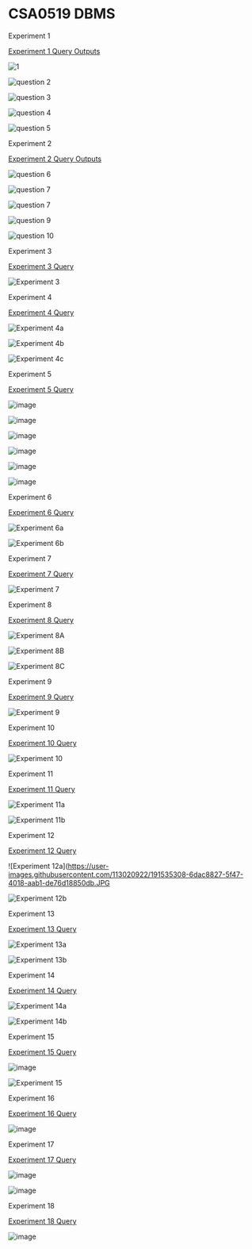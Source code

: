 # CSA0519 DBMS
Experiment 1

[Experiment 1 Query Outputs](https://github.com/Sarabeshwaran/CSA0519/blob/main/Experiment%201)

![1](https://user-images.githubusercontent.com/113020922/191171013-481f23d2-b676-40d4-978d-69a38ff22932.JPG)

![question 2](https://user-images.githubusercontent.com/113020922/191171342-60d58ae2-c59a-46dc-8d8f-c653167d6096.JPG)

![question 3](https://user-images.githubusercontent.com/113020922/191171593-8c69706b-ba5f-4bc8-95e9-9f707d03273d.JPG)

![question 4](https://user-images.githubusercontent.com/113020922/191171811-f9ff215d-e66f-4dbf-992e-66d2d2ee3a6c.JPG)

![question 5](https://user-images.githubusercontent.com/113020922/191172163-02c2b789-597c-49e4-b662-358bd86a167b.JPG)

Experiment 2 

[Experiment 2 Query Outputs](https://github.com/Sarabeshwaran/CSA0519/blob/main/Experiment%202)

![question 6](https://user-images.githubusercontent.com/113020922/191196950-6fac4831-80b6-4782-989d-39425bdbea2c.JPG)

![question 7](https://user-images.githubusercontent.com/113020922/191197567-9651021a-deb4-4973-9a5b-bd03a8790299.JPG)

![question 7](https://user-images.githubusercontent.com/113020922/191197567-9651021a-deb4-4973-9a5b-bd03a8790299.JPG)

![question 9](https://user-images.githubusercontent.com/113020922/191210027-578c907e-75f8-4f7f-b3df-cace917ca988.JPG)

![question 10](https://user-images.githubusercontent.com/113020922/191210813-2f7df998-be48-4073-8f3a-b48fbf813c5f.JPG)


Experiment 3 

[Experiment 3 Query](https://github.com/Sarabeshwaran/CSA0519/blob/main/Experiment%203)

![Experiment 3](https://user-images.githubusercontent.com/113020922/191221215-5767866f-230e-4b3c-98ba-858bb9019732.JPG)




Experiment 4 

[Experiment 4 Query](https://github.com/Sarabeshwaran/CSA0519/blob/main/Experiment%204)

![Experiment 4a](https://user-images.githubusercontent.com/113020922/191288614-61fbd1b4-6fac-497f-8f85-28938141946c.JPG)

![Experiment 4b](https://user-images.githubusercontent.com/113020922/191288739-89547760-2057-4972-afa1-267d380672fd.JPG)

![Experiment 4c](https://user-images.githubusercontent.com/113020922/191292750-1ede2b91-adc2-4834-bddf-374be369c0e7.JPG)


Experiment 5 

[Experiment 5 Query](https://github.com/Sarabeshwaran/CSA0519/blob/main/Experiment%205)

![image](https://user-images.githubusercontent.com/113020922/191321058-a167eab8-5777-4b6c-bfc1-3f8956740086.png)

![image](https://user-images.githubusercontent.com/113020922/191321131-1af9ce19-8f95-4631-9f13-ce905dfcd5a2.png)

![image](https://user-images.githubusercontent.com/113020922/191321195-516b899d-425c-4f19-8ad1-25b0aeaf6849.png)

![image](https://user-images.githubusercontent.com/113020922/191321254-7c3bc486-58f5-40ab-b0d9-cb1d12282a6e.png)

![image](https://user-images.githubusercontent.com/113020922/191321366-1dd80cb3-10ea-4bf6-b2db-29f57f41a807.png)

![image](https://user-images.githubusercontent.com/113020922/191321522-7252cef6-ab8d-4596-b285-41dc83f5f3c8.png)


Experiment 6 

[Experiment 6 Query](https://github.com/Sarabeshwaran/CSA0519/blob/main/Experiment%206)

![Experiment 6a](https://user-images.githubusercontent.com/113020922/191322289-c8afa73e-0c45-4e87-925b-093e263b1379.JPG)

![Experiment 6b](https://user-images.githubusercontent.com/113020922/191322331-15f09cc3-2412-48f3-b873-0d5b408166c1.JPG)


Experiment 7 

[Experiment 7 Query](https://github.com/Sarabeshwaran/CSA0519/blob/main/Experiment%207)

![Experiment 7](https://user-images.githubusercontent.com/113020922/191322915-3e8c3616-57b6-48cb-9112-b21a82d2e604.JPG)

Experiment 8

[Experiment 8 Query](https://github.com/Sarabeshwaran/CSA0519/blob/main/Experiment%208)

![Experiment 8A](https://user-images.githubusercontent.com/113020922/191424192-f9ce9fa2-5c72-4833-beb9-ca46d2bdfbea.JPG)

![Experiment 8B](https://user-images.githubusercontent.com/113020922/191424229-d25be94c-8b7a-4dbb-897c-5e8bb5bcdd63.JPG)

![Experiment 8C](https://user-images.githubusercontent.com/113020922/191424290-4cd34db2-7d88-40b9-bf8d-604548e76769.JPG)


Experiment 9

[Experiment 9 Query](https://github.com/Sarabeshwaran/CSA0519/blob/main/Experiment%209)

![Experiment 9](https://user-images.githubusercontent.com/113020922/191446108-5be37c01-f737-4e71-bfeb-1cb2783a5e6b.JPG)

Experiment 10


[Experiment 10 Query](https://github.com/Sarabeshwaran/CSA0519/blob/main/Experiment%2010)

![Experiment 10](https://user-images.githubusercontent.com/113020922/191430474-d7fe3a1a-b2d5-4b0b-b8fc-65c8d827b140.JPG)

Experiment 11

[Experiment 11 Query](https://github.com/Sarabeshwaran/CSA0519/blob/main/Experiment%2011)

![Experiment 11a](https://user-images.githubusercontent.com/113020922/191534850-55a38c40-a838-4538-8620-d0508bac0b6d.JPG)

![Experiment 11b](https://user-images.githubusercontent.com/113020922/191535007-0738f967-9d73-404c-b292-7f1a6379c6d2.JPG)

Experiment 12

[Experiment 12 Query](https://github.com/Sarabeshwaran/CSA0519/blob/main/Experiment%2012)

![Experiment 12a](https://user-images.githubusercontent.com/113020922/191535308-6dac8827-5f47-4018-aab1-de76d18850db.JPG

![Experiment 12b](https://user-images.githubusercontent.com/113020922/191535695-bc1c32c3-8b34-45c2-bc27-fc209fd8b138.JPG)

Experiment 13

[Experiment 13 Query](https://github.com/Sarabeshwaran/CSA0519/blob/main/Experiment%2013)

![Experiment 13a](https://user-images.githubusercontent.com/113020922/191536152-420d0285-b95c-4d86-ae63-6fd8ad4e9cd6.JPG)

![Experiment 13b](https://user-images.githubusercontent.com/113020922/191536294-85c86012-ce58-44ef-a78a-d261059a061f.JPG)

Experiment 14

[Experiment 14 Query](https://github.com/Sarabeshwaran/CSA0519/blob/main/Experiment%2014)

![Experiment 14a](https://user-images.githubusercontent.com/113020922/191536475-f77be075-7964-4736-9cba-fd99f8b6f14d.JPG)

![Experiment 14b](https://user-images.githubusercontent.com/113020922/191536945-28fb7f3d-dfd5-453e-a71b-b631efaaa0c1.JPG)

Experiment 15

[Experiment 15 Query](https://github.com/Sarabeshwaran/CSA0519/blob/main/Experiment%2015)

![image](https://user-images.githubusercontent.com/113020922/191560632-88371876-d854-4ca0-8aa0-abcac9156d4c.png)

![Experiment 15](https://user-images.githubusercontent.com/113020922/191560742-7174745e-6bb1-4d55-b931-9fd72ded88a3.JPG)

Experiment 16

[Experiment 16 Query](https://github.com/Sarabeshwaran/CSA0519/blob/main/Experiment%2016)

![image](https://user-images.githubusercontent.com/113020922/191805581-91335ea6-4ce1-4b65-adbd-59644a22f1f5.png)

Experiment 17

[Experiment 17 Query](https://github.com/Sarabeshwaran/CSA0519/blob/main/Experiment%2017)

![image](https://user-images.githubusercontent.com/113020922/191806134-0425d223-dcfa-4a11-b82d-a996c63d4c88.png)

![image](https://user-images.githubusercontent.com/113020922/191806174-d877d104-6020-4ebf-82cb-bb599ad49c7a.png)

Experiment 18

[Experiment 18 Query](https://github.com/Sarabeshwaran/CSA0519/blob/main/Experiment%2018)

![image](https://user-images.githubusercontent.com/113020922/191806382-b9f7e724-7c5b-4189-aae1-39028c6ee88f.png)




